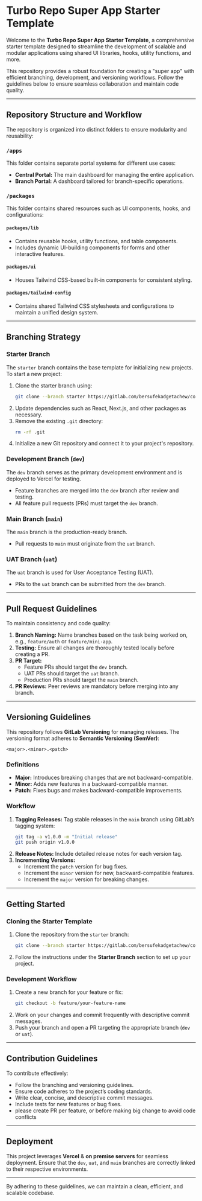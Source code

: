 # Turbo Repo Super App Starter Template

Welcome to the **Turbo Repo Super App Starter Template**, a comprehensive starter template designed to streamline the development of scalable and modular applications using shared UI libraries, hooks, utility functions, and more.

This repository provides a robust foundation for creating a "super app" with efficient branching, development, and versioning workflows. Follow the guidelines below to ensure seamless collaboration and maintain code quality.

---

## Repository Structure and Workflow

The repository is organized into distinct folders to ensure modularity and reusability:

### `/apps`
This folder contains separate portal systems for different use cases:
- **Central Portal:** The main dashboard for managing the entire application.
- **Branch Portal:** A dashboard tailored for branch-specific operations.

### `/packages`
This folder contains shared resources such as UI components, hooks, and configurations:

#### `packages/lib`
- Contains reusable hooks, utility functions, and table components.
- Includes dynamic UI-building components for forms and other interactive features.

#### `packages/ui`
- Houses Tailwind CSS-based built-in components for consistent styling.

#### `packages/tailwind-config`
- Contains shared Tailwind CSS stylesheets and configurations to maintain a unified design system.

---

## Branching Strategy

### **Starter Branch**
The `starter` branch contains the base template for initializing new projects. To start a new project:
1. Clone the starter branch using:
   ```bash
   git clone --branch starter https://gitlab.com/bersufekadgetachew/coop-super-app-web.git
   ```
2. Update dependencies such as React, Next.js, and other packages as necessary.
3. Remove the existing `.git` directory:
   ```bash
   rm -rf .git
   ```
4. Initialize a new Git repository and connect it to your project's repository.

### **Development Branch (`dev`)**
The `dev` branch serves as the primary development environment and is deployed to Vercel for testing.
- Feature branches are merged into the `dev` branch after review and testing.
- All feature pull requests (PRs) must target the `dev` branch.

### **Main Branch (`main`)**
The `main` branch is the production-ready branch.
- Pull requests to `main` must originate from the `uat` branch.

### **UAT Branch (`uat`)**
The `uat` branch is used for User Acceptance Testing (UAT).
- PRs to the `uat` branch can be submitted from the `dev` branch.

---

## Pull Request Guidelines

To maintain consistency and code quality:
1. **Branch Naming:** Name branches based on the task being worked on, e.g., `feature/auth` or `feature/mini-app`.
2. **Testing:** Ensure all changes are thoroughly tested locally before creating a PR.
3. **PR Target:**
   - Feature PRs should target the `dev` branch.
   - UAT PRs should target the `uat` branch.
   - Production PRs should target the `main` branch.
4. **PR Reviews:** Peer reviews are mandatory before merging into any branch.

---

## Versioning Guidelines

This repository follows **GitLab Versioning** for managing releases. The versioning format adheres to **Semantic Versioning (SemVer)**:

```
<major>.<minor>.<patch>
```

### Definitions
- **Major:** Introduces breaking changes that are not backward-compatible.
- **Minor:** Adds new features in a backward-compatible manner.
- **Patch:** Fixes bugs and makes backward-compatible improvements.

### Workflow
1. **Tagging Releases:** Tag stable releases in the `main` branch using GitLab’s tagging system:
   ```bash
   git tag -a v1.0.0 -m "Initial release"
   git push origin v1.0.0
   ```
2. **Release Notes:** Include detailed release notes for each version tag.
3. **Incrementing Versions:**
   - Increment the `patch` version for bug fixes.
   - Increment the `minor` version for new, backward-compatible features.
   - Increment the `major` version for breaking changes.

---

## Getting Started

### Cloning the Starter Template
1. Clone the repository from the `starter` branch:
   ```bash
   git clone --branch starter https://gitlab.com/bersufekadgetachew/coop-super-app-web.git
   ```
2. Follow the instructions under the **Starter Branch** section to set up your project.

### Development Workflow
1. Create a new branch for your feature or fix:
   ```bash
   git checkout -b feature/your-feature-name
   ```
2. Work on your changes and commit frequently with descriptive commit messages.
3. Push your branch and open a PR targeting the appropriate branch (`dev` or `uat`).

---

## Contribution Guidelines

To contribute effectively:
- Follow the branching and versioning guidelines.
- Ensure code adheres to the project’s coding standards.
- Write clear, concise, and descriptive commit messages.
- Include tests for new features or bug fixes.
- please create PR per feature, or before making big change to avoid code conflicts

---

## Deployment

This project leverages **Vercel** & **on premise servers** for seamless deployment. Ensure that the `dev`, `uat`, and `main` branches are correctly linked to their respective environments.

---

By adhering to these guidelines, we can maintain a clean, efficient, and scalable codebase.